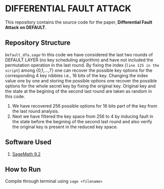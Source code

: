 # DIFFERENTIAL FAULT ATTACK

This repository contains the source code for the paper, **Differential Fault Attack on DEFAULT**.


## Repository Structure

`Default_dfa.sage`-In this code we have considered the last two rounds of DEFAULT LAYER (no key scheduling algorithm) and have not included the permutation operation in the last round. By
fixing the index (`line 125 in the script`) among {0,1,...,7} one can recover the possible key options for the corresponding 4 key nibbles i.e., 16 bits of the key. Changing the index value one by one 
 and storing the possible options one recover the possible options for the whole secret key by fixing the original key. Original key and the state at the begining of the second last round are taken as random in this code.
 1. We have recovered 256 possible options for 16 bits part of the key from the last round analysis.
 2. Next we have filtered the key space from 256 to 4 by inducing fault in the state before the begining of the second last round and also verify the original key is present in the reduced key
    space.


## Software Used

1. [SageMath 9.2](https://www.sagemath.org/download.html) 


## How to Run
Compile through terminal using `sage <filename>`
